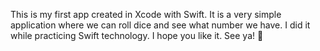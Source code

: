 This is my first app created in Xcode with Swift. It is a very simple application where we can roll dice and see what number we have. I did it while practicing Swift technology. I hope you like it. See ya! 👋
